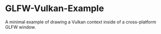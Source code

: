 # GLFW-Vulkan-Example
A minimal example of drawing a Vulkan context inside of a cross-platform GLFW window.
